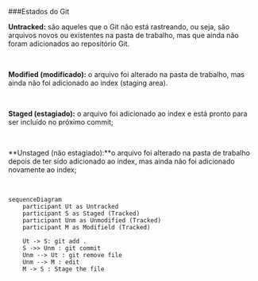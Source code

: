 ###Estados do Git

**Untracked:** são aqueles que o Git não está rastreando, ou seja, são arquivos novos ou existentes na pasta de trabalho, mas que ainda não foram adicionados ao repositório Git.

&nbsp;

**Modified (modificado):** o arquivo foi alterado na pasta de trabalho, mas ainda não foi adicionado ao index (staging area).

&nbsp;

**Staged (estagiado):** o arquivo foi adicionado ao index e está pronto para ser incluído no próximo commit;

&nbsp;

**Unstaged (não estagiado):**o arquivo foi alterado na pasta de trabalho depois de ter sido adicionado ao index, mas ainda não foi adicionado novamente ao index;

&nbsp;

                    
```mermaid
sequenceDiagram
	participant Ut as Untracked
	participant S as Staged (Tracked)
	participant Unm as Unmodified (Tracked)
	participant M as Modifield (Tracked)

	Ut -> S: git add .
	S ->> Unm : git commit
	Unm --> Ut : git remove file
	Unm --> M : edit 
	M -> S : Stage the file 
```
